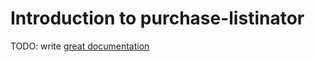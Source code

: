 # Introduction to purchase-listinator

TODO: write [great documentation](http://jacobian.org/writing/what-to-write/)
